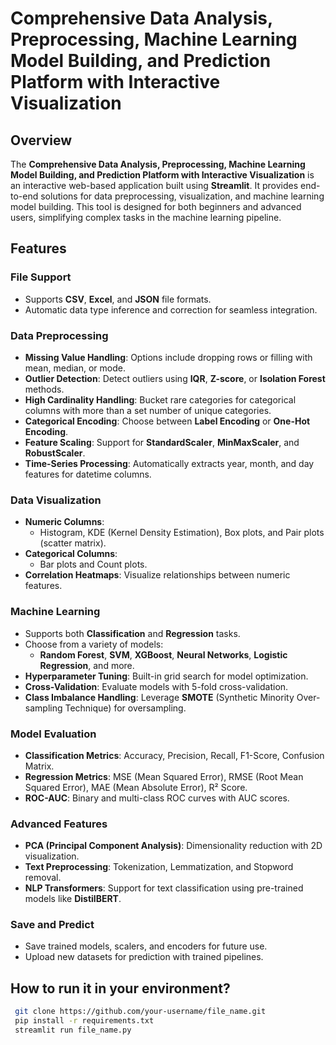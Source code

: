 # Comprehensive Data Analysis, Preprocessing, Machine Learning Model Building, and Prediction Platform with Interactive Visualization

## Overview

The **Comprehensive Data Analysis, Preprocessing, Machine Learning Model Building, and Prediction Platform with Interactive Visualization** is an interactive web-based application built using **Streamlit**. It provides end-to-end solutions for data preprocessing, visualization, and machine learning model building. This tool is designed for both beginners and advanced users, simplifying complex tasks in the machine learning pipeline.

## Features

### File Support
- Supports **CSV**, **Excel**, and **JSON** file formats.
- Automatic data type inference and correction for seamless integration.

### Data Preprocessing
- **Missing Value Handling**: Options include dropping rows or filling with mean, median, or mode.
- **Outlier Detection**: Detect outliers using **IQR**, **Z-score**, or **Isolation Forest** methods.
- **High Cardinality Handling**: Bucket rare categories for categorical columns with more than a set number of unique categories.
- **Categorical Encoding**: Choose between **Label Encoding** or **One-Hot Encoding**.
- **Feature Scaling**: Support for **StandardScaler**, **MinMaxScaler**, and **RobustScaler**.
- **Time-Series Processing**: Automatically extracts year, month, and day features for datetime columns.

### Data Visualization
- **Numeric Columns**: 
  - Histogram, KDE (Kernel Density Estimation), Box plots, and Pair plots (scatter matrix).
- **Categorical Columns**: 
  - Bar plots and Count plots.
- **Correlation Heatmaps**: Visualize relationships between numeric features.

### Machine Learning
- Supports both **Classification** and **Regression** tasks.
- Choose from a variety of models:
  - **Random Forest**, **SVM**, **XGBoost**, **Neural Networks**, **Logistic Regression**, and more.
- **Hyperparameter Tuning**: Built-in grid search for model optimization.
- **Cross-Validation**: Evaluate models with 5-fold cross-validation.
- **Class Imbalance Handling**: Leverage **SMOTE** (Synthetic Minority Over-sampling Technique) for oversampling.

### Model Evaluation
- **Classification Metrics**: Accuracy, Precision, Recall, F1-Score, Confusion Matrix.
- **Regression Metrics**: MSE (Mean Squared Error), RMSE (Root Mean Squared Error), MAE (Mean Absolute Error), R² Score.
- **ROC-AUC**: Binary and multi-class ROC curves with AUC scores.

### Advanced Features
- **PCA (Principal Component Analysis)**: Dimensionality reduction with 2D visualization.
- **Text Preprocessing**: Tokenization, Lemmatization, and Stopword removal.
- **NLP Transformers**: Support for text classification using pre-trained models like **DistilBERT**.

### Save and Predict
- Save trained models, scalers, and encoders for future use.
- Upload new datasets for prediction with trained pipelines.

## How to run it in your environment?

  ```bash
   git clone https://github.com/your-username/file_name.git
   pip install -r requirements.txt
   streamlit run file_name.py
